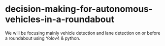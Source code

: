 # decision-making-for-autonomous-vehicles-in-a-roundabout
We will be focusing mainly vehicle detection and lane detection on or before a roundabout using Yolov4 & python.




